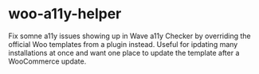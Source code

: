 # woo-a11y-helper

Fix somne a11y issues showing up in Wave a11y Checker by overriding the official Woo templates from a plugin instead. Useful for ipdating many installations at once and want one place to update the template after a WooCommerce update.
